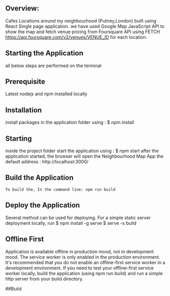 ## Overview:
Cafes Locations around my neighbourhood (Putney,London) built using React Single page application.
we have used Google Map JavaScript API to show the map and fetch venue pricing from Foursquare API using FETCH https://api.foursquare.com/v2/venues/VENUE_ID for each location.

## Starting the Application 
  all below steps are performed on the terminal
## Prerequisite
  Latest nodejs and npm installed locally
## Installation
  install packages in the application folder using :
    $ npm install
## Starting
  inside the project folder start the application using :
    $ npm start
   after the application started, the browser will open the Neighbourhood Map App 
   the default address : http://localhost:3000/
## Build the Application
    To build the, In the command line: npm run build

## Deploy the Application
  Several method can be used for deploying. For a simple static server deployment locally, run
          $ npm install -g serve
          $ serve -s build
## Offline First
Application is available offline in production mood, not in development mood. The service worker is only enabled in the production environment. It's recommended that you do not enable an offline-first service worker in a development environment.
If you need to test your offline-first service worker locally, build the application (using npm run build) and run a simple http server from your build directory.

##Build 
